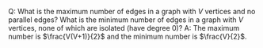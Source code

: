 Q: What is the maximum number of edges in a graph with $V$ vertices and no parallel edges? What is the minimum number of edges in a graph with $V$ vertices, none of which are isolated (have degree 0)?
A: The maximum number is $\frac{V(V+1)}{2}$ and the minimum number is $\frac{V}{2}$.
